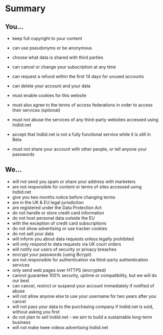 # Summary

## You...
* keep full copyright to your content
* can use pseudonyms or be anonymous
* choose what data is shared with third parties
* can cancel or change your subscription at any time
* can request a refund within the first 14 days for unused accounts
* can delete your account and your data
 
* must enable cookies for this website
* must also agree to the terms of access federations in order to access their services (optional)
* must not abuse the services of any third-party websites accessed using Indiid.net
* accept that Indiid.net is not a fully functional service while it is still in Beta
* must not share your account with other people, or tell anyone your passwords
 
## We...
* will not send you spam or share your address with marketers
* are not responsible for content or terms of sites accessed using Indiid.net 
* give you two months notice before changing terms
* are in the UK & EU legal jurisdiction
* are registered under the Data Protection Act
* do not handle or store credit card information
* do not host personal data outside the EU
* with the exception of credit card subscriptions
* do not show advertising or use tracker cookies
* do not sell your data
* will inform you about data requests unless legally prohibited
* will only respond to data requests via UK court orders
* will notify our users of security or privacy breaches
* encrypt your passwords (using Bcrypt)
* are not responsible for authentication via third-party authentication services
* only send web pages over HTTPS (encrypted)
* cannot guarantee 100% security, uptime or compatibility, but we will do our best
* can cancel, restrict or suspend your account immediately if notified of abuse
* will not allow anyone else to use your username for two years after you cancel
* will not pass your data to the purchasing company if Indiid.net is sold, without asking you first
* do not plan to sell Indiid.net - we aim to build a sustainable long-term business
* will not make twee videos advertising Indiid.net
